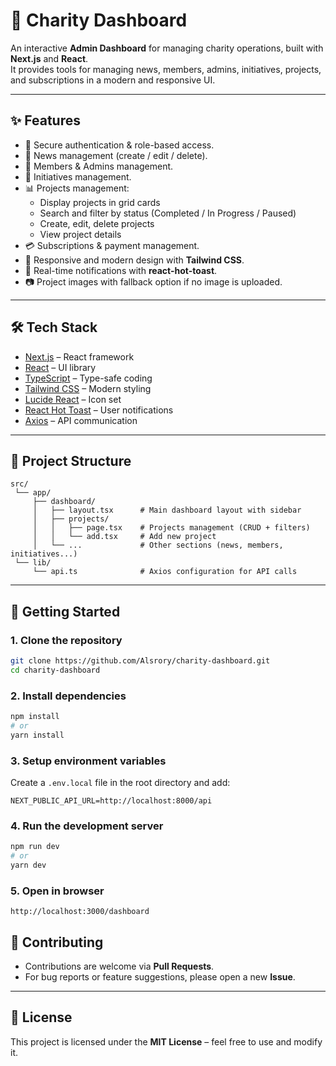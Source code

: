 # 🎯 Charity Dashboard

An interactive **Admin Dashboard** for managing charity operations, built with **Next.js** and **React**.  
It provides tools for managing news, members, admins, initiatives, projects, and subscriptions in a modern and responsive UI.

---

## ✨ Features

- 🔐 Secure authentication & role-based access.
- 📰 News management (create / edit / delete).
- 👥 Members & Admins management.
- 🎯 Initiatives management.
- 📊 Projects management:
  - Display projects in grid cards
  - Search and filter by status (Completed / In Progress / Paused)
  - Create, edit, delete projects
  - View project details
- 💳 Subscriptions & payment management.
- 🌙 Responsive and modern design with **Tailwind CSS**.
- 🔔 Real-time notifications with **react-hot-toast**.
- 📷 Project images with fallback option if no image is uploaded.

---

## 🛠️ Tech Stack

- [Next.js](https://nextjs.org/) – React framework
- [React](https://react.dev/) – UI library
- [TypeScript](https://www.typescriptlang.org/) – Type-safe coding
- [Tailwind CSS](https://tailwindcss.com/) – Modern styling
- [Lucide React](https://lucide.dev/) – Icon set
- [React Hot Toast](https://react-hot-toast.com/) – User notifications
- [Axios](https://axios-http.com/) – API communication

---

## 📂 Project Structure

```
src/
 └── app/
     ├── dashboard/
     │   ├── layout.tsx      # Main dashboard layout with sidebar
     │   ├── projects/
     │   │   ├── page.tsx    # Projects management (CRUD + filters)
     │   │   └── add.tsx     # Add new project
     │   └── ...             # Other sections (news, members, initiatives...)
 └── lib/
     └── api.ts              # Axios configuration for API calls
```

---

## 🚀 Getting Started

### 1. Clone the repository
```bash
git clone https://github.com/Alsrory/charity-dashboard.git
cd charity-dashboard
```

### 2. Install dependencies
```bash
npm install
# or
yarn install
```

### 3. Setup environment variables  
Create a `.env.local` file in the root directory and add:

```env
NEXT_PUBLIC_API_URL=http://localhost:8000/api
```

### 4. Run the development server
```bash
npm run dev
# or
yarn dev
```

### 5. Open in browser
```
http://localhost:3000/dashboard
```


## 🤝 Contributing

- Contributions are welcome via **Pull Requests**.
- For bug reports or feature suggestions, please open a new **Issue**.

---

## 📜 License

This project is licensed under the **MIT License** – feel free to use and modify it.
